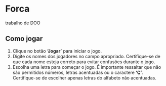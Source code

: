 # Forca
trabalho de DOO

## Como jogar
1. Clique no botão **‘Jogar’** para iniciar o jogo.
1. Digite os nomes dos jogadores no campo apropriado. Certifique-se de que cada nome esteja correto para evitar confusões durante o jogo.
1. Escolha uma letra para começar o jogo. É importante ressaltar que não são permitidos números, letras acentuadas ou o caractere **‘Ç’**. Certifique-se de escolher apenas letras do alfabeto não acentuadas.
